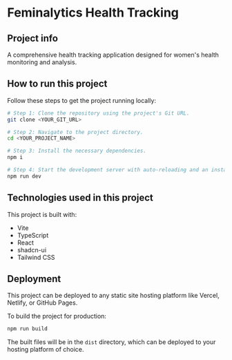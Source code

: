 
# Feminalytics Health Tracking

## Project info

A comprehensive health tracking application designed for women's health monitoring and analysis.

## How to run this project

Follow these steps to get the project running locally:

```sh
# Step 1: Clone the repository using the project's Git URL.
git clone <YOUR_GIT_URL>

# Step 2: Navigate to the project directory.
cd <YOUR_PROJECT_NAME>

# Step 3: Install the necessary dependencies.
npm i

# Step 4: Start the development server with auto-reloading and an instant preview.
npm run dev
```

## Technologies used in this project

This project is built with:

- Vite
- TypeScript
- React
- shadcn-ui
- Tailwind CSS

## Deployment

This project can be deployed to any static site hosting platform like Vercel, Netlify, or GitHub Pages.

To build the project for production:

```sh
npm run build
```

The built files will be in the `dist` directory, which can be deployed to your hosting platform of choice.
